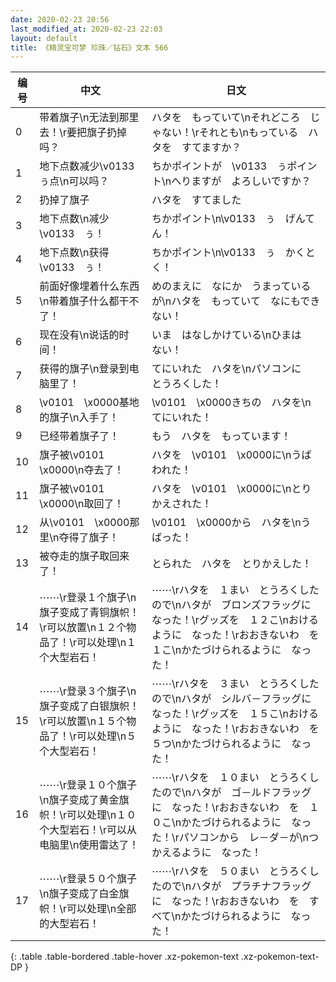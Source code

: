 ```yaml
---
date: 2020-02-23 20:56
last_modified_at: 2020-02-23 22:03
layout: default
title: 《精灵宝可梦 珍珠／钻石》文本 566
---
```

| 编号 | 中文 | 日文 |
| ---- | ---- | ---- |
| 0 | 带着旗子\n无法到那里去！\r要把旗子扔掉吗？ | ハタを　もっていて\nそれどころ　じゃない！\rそれとも\nもっている　ハタを　すてますか？ |
| 1 | 地下点数减少\v0133　ぅ点\n可以吗？ | ちかポイントが　\v0133　ぅポイント\nへりますが　よろしいですか？ |
| 2 | 扔掉了旗子 | ハタを　すてました |
| 3 | 地下点数\n减少\v0133　ぅ！ | ちかポイント\n\v0133　ぅ　げんてん！ |
| 4 | 地下点数\n获得\v0133　ぅ！ | ちかポイント\n\v0133　ぅ　かくとく！ |
| 5 | 前面好像埋着什么东西\n带着旗子什么都干不了！ | めのまえに　なにか　うまっているが\nハタを　もっていて　なにもできない！ |
| 6 | 现在没有\n说话的时间！ | いま　はなしかけている\nひまは　ない！ |
| 7 | 获得的旗子\n登录到电脑里了！ | てにいれた　ハタを\nパソコンに　とうろくした！ |
| 8 | \v0101　\x0000基地的旗子\n入手了！ | \v0101　\x0000きちの　ハタを\nてにいれた！ |
| 9 | 已经带着旗子了！ | もう　ハタを　もっています！ |
| 10 | 旗子被\v0101　\x0000\n夺去了！ | ハタを　\v0101　\x0000に\nうばわれた！ |
| 11 | 旗子被\v0101　\x0000\n取回了！ | ハタを　\v0101　\x0000に\nとりかえされた！ |
| 12 | 从\v0101　\x0000那里\n夺得了旗子！ | \v0101　\x0000から　ハタを\nうばった！ |
| 13 | 被夺走的旗子取回来了！ | とられた　ハタを　とりかえした！ |
| 14 | ⋯⋯\r登录１个旗子\n旗子变成了青铜旗帜！\r可以放置\n１２个物品了！\r可以处理\n１个大型岩石！ | ⋯⋯\rハタを　１まい　とうろくしたので\nハタが　ブロンズフラッグに　なった！\rグッズを　１２こ\nおけるように　なった！\rおおきないわ　を　１こ\nかたづけられるように　なった！ |
| 15 | ⋯⋯\r登录３个旗子\n旗子变成了白银旗帜！\r可以放置\n１５个物品了！\r可以处理\n５个大型岩石！ | ⋯⋯\rハタを　３まい　とうろくしたので\nハタが　シルバ－フラッグに　なった！\rグッズを　１５こ\nおけるように　なった！\rおおきないわ　を　５つ\nかたづけられるように　なった！ |
| 16 | ⋯⋯\r登录１０个旗子\n旗子变成了黄金旗帜！\r可以处理\n１０个大型岩石！\r可以从电脑里\n使用雷达了！ | ⋯⋯\rハタを　１０まい　とうろくしたので\nハタが　ゴ－ルドフラッグに　なった！\rおおきないわ　を　１０こ\nかたづけられるように　なった！\rパソコンから　レ－ダ－が\nつかえるように　なった！ |
| 17 | ⋯⋯\r登录５０个旗子\n旗子变成了白金旗帜！\r可以处理\n全部的大型岩石！ | ⋯⋯\rハタを　５０まい　とうろくしたので\nハタが　プラチナフラッグに　なった！\rおおきないわ　を　すべて\nかたづけられるように　なった！ |
{: .table .table-bordered .table-hover .xz-pokemon-text .xz-pokemon-text-DP }